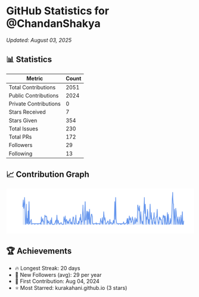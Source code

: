 # GitHub Statistics for @ChandanShakya
*Updated: August 03, 2025*

## 📊 Statistics
| Metric | Count |
|--------|--------|
| Total Contributions | 2051 |
| Public Contributions | 2024 |
| Private Contributions | 0 |
| Stars Received | 7 |
| Stars Given | 354 |
| Total Issues | 230 |
| Total PRs | 172 |
| Followers | 29 |
| Following | 13 |

## 📈 Contribution Graph

![Contribution Graph](./contribution_graph.png)

## 🏆 Achievements

- 🔥 Longest Streak: 20 days
- 👥 New Followers (avg): 29 per year
- 📅 First Contribution: Aug 04, 2024
- ⭐ Most Starred: kurakahani.github.io (3 stars)
